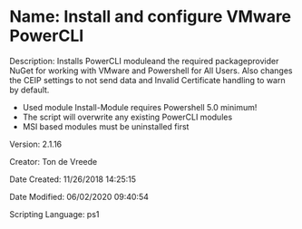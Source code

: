 ﻿# Name: Install and configure VMware PowerCLI

Description: Installs PowerCLI moduleand the required packageprovider NuGet for working with VMware and Powershell for All Users. Also changes the CEIP settings to not send data and Invalid Certificate handling to warn by default.
- Used module Install-Module requires Powershell 5.0 minimum!
- The script will overwrite any existing PowerCLI modules
- MSI based modules must be uninstalled first

Version: 2.1.16

Creator: Ton de Vreede

Date Created: 11/26/2018 14:25:15

Date Modified: 06/02/2020 09:40:54

Scripting Language: ps1

